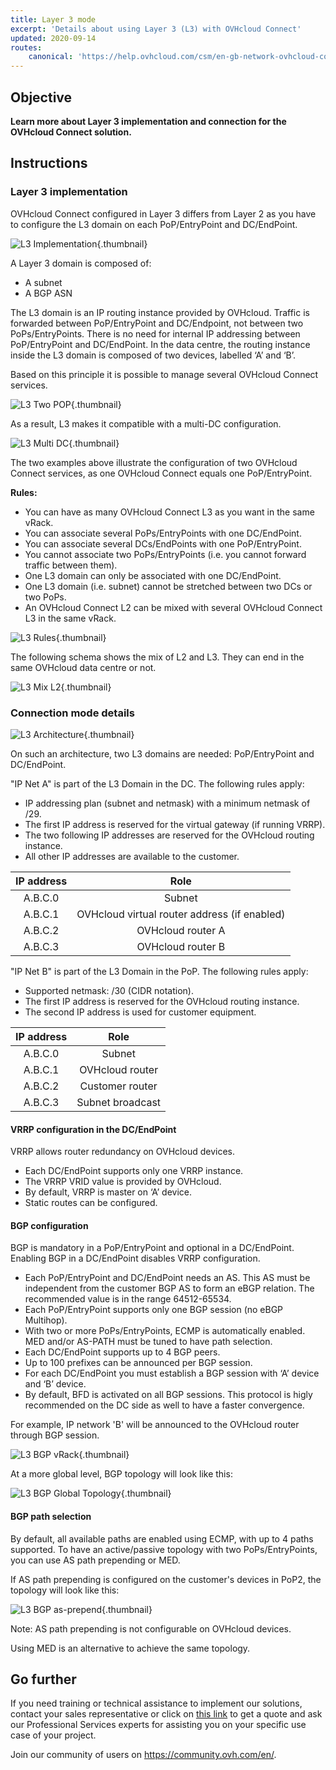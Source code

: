 ```yaml
---
title: Layer 3 mode
excerpt: 'Details about using Layer 3 (L3) with OVHcloud Connect'
updated: 2020-09-14
routes:
    canonical: 'https://help.ovhcloud.com/csm/en-gb-network-ovhcloud-connect-layer3?id=kb_article_view&sysparm_article=KB0045250'
---
```


## Objective

**Learn more about Layer 3 implementation and connection for the OVHcloud Connect solution.**

## Instructions

### Layer 3 implementation

OVHcloud Connect configured in Layer 3 differs from Layer 2 as you have to configure the L3 domain on each PoP/EntryPoint and DC/EndPoint.

![L3 Implementation](images/occ-l3-implementation.png){.thumbnail}

A Layer 3 domain is composed of:

- A subnet
- A BGP ASN

The L3 domain is an IP routing instance provided by OVHcloud. Traffic is forwarded between PoP/EntryPoint and DC/Endpoint, not between two PoPs/EntryPoints. There is no need for internal IP addressing between PoP/EntryPoint and DC/EndPoint. In the data centre, the routing instance inside the L3 domain is composed of two devices, labelled ‘A’ and ‘B’.

Based on this principle it is possible to manage several OVHcloud Connect services. 

![L3 Two POP](images/occ-l3-twopop.png){.thumbnail}

As a result, L3 makes it compatible with a multi-DC configuration.

![L3 Multi DC](images/occ-l3-multidc.png){.thumbnail}

The two examples above illustrate the configuration of two OVHcloud Connect services, as one OVHcloud Connect equals one PoP/EntryPoint.

**Rules:**

- You can have as many OVHcloud Connect L3 as you want in the same vRack.
- You can associate several PoPs/EntryPoints with one DC/EndPoint.
- You can associate several DCs/EndPoints with one PoP/EntryPoint.
- You cannot associate two PoPs/EntryPoints (i.e. you cannot forward traffic between them).
- One L3 domain can only be associated with one DC/EndPoint.
- One L3 domain (i.e. subnet) cannot be stretched between two DCs or two PoPs.
- An OVHcloud Connect L2 can be mixed with several OVHcloud Connect L3 in the same vRack.

![L3 Rules](images/occ-l3-rules.gif){.thumbnail}

The following schema shows the mix of L2 and L3. They can end in the same OVHcloud data centre or not.

![L3 Mix L2](images/occ-l3-mixl2.png){.thumbnail}

### Connection mode details

![L3 Architecture](images/occ-l3-architecture.png){.thumbnail}

On such an architecture, two L3 domains are needed: PoP/EntryPoint and DC/EndPoint.

"IP Net A" is part of the L3 Domain in the DC. The following rules apply:

- IP addressing plan (subnet and netmask) with a minimum netmask of /29.
- The first IP address is reserved for the virtual gateway (if running VRRP).
- The two following IP addresses are reserved for the OVHcloud routing instance.
- All other IP addresses are available to the customer.

| IP address | Role |
|:-----:|:-----:|
| A.B.C.0 | Subnet |
| A.B.C.1 | OVHcloud virtual router address (if enabled) |
| A.B.C.2 | OVHcloud router A |
| A.B.C.3 | OVHcloud router B |

"IP Net B" is part of the L3 Domain in the PoP. The following rules apply:

- Supported netmask: /30 (CIDR notation).
- The first IP address is reserved for the OVHcloud routing instance.
- The second IP address is used for customer equipment.

| IP address | Role |
|:-----:|:-----:|
| A.B.C.0 | Subnet |
| A.B.C.1 | OVHcloud router |
| A.B.C.2 | Customer router |
| A.B.C.3 | Subnet broadcast |

#### VRRP configuration in the DC/EndPoint

VRRP allows router redundancy on OVHcloud devices.

- Each DC/EndPoint supports only one VRRP instance.
- The VRRP VRID value is provided by OVHcloud.
- By default, VRRP is master on ‘A’ device.
- Static routes can be configured. 

#### BGP configuration

BGP is mandatory in a PoP/EntryPoint and optional in a DC/EndPoint. Enabling BGP in a DC/EndPoint disables VRRP configuration.

- Each PoP/EntryPoint and DC/EndPoint needs an AS. This AS must be independent from the customer BGP AS to form an eBGP relation. The recommended value is in the range 64512-65534.
- Each PoP/EntryPoint supports only one BGP session (no eBGP Multihop).
- With two or more PoPs/EntryPoints, ECMP is automatically enabled. MED and/or AS-PATH must be tuned to have path selection.
- Each DC/EndPoint supports up to 4 BGP peers.
- Up to 100 prefixes can be announced per BGP session.
- For each DC/EndPoint you must establish a BGP session with ‘A’ device and ‘B’ device.
- By default, BFD is activated on all BGP sessions. This protocol is higly recommended on the DC side as well to have a faster convergence.

For example, IP network 'B' will be announced to the OVHcloud router through BGP session.

![L3 BGP vRack](images/occ-l3-bgpvrack.png){.thumbnail}

At a more global level, BGP topology will look like this:

![L3 BGP Global Topology](images/occ-l3-bgpglobal.png){.thumbnail}

#### BGP path selection

By default, all available paths are enabled using ECMP, with up to 4 paths supported. To have an active/passive topology with two PoPs/EntryPoints, you can use AS path prepending or MED.

If AS path prepending is configured on the customer's devices in PoP2, the topology will look like this:

![L3 BGP as-prepend](images/occ-l3-bgpasprepend-med.png){.thumbnail}

Note: AS path prepending is not configurable on OVHcloud devices.

Using MED is an alternative to achieve the same topology.

## Go further

If you need training or technical assistance to implement our solutions, contact your sales representative or click on [this link](https://www.ovhcloud.com/es-es/professional-services/) to get a quote and ask our Professional Services experts for assisting you on your specific use case of your project.

Join our community of users on <https://community.ovh.com/en/>.
